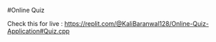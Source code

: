 #Online Quiz 

Check this for live : https://replit.com/@KaliBaranwal128/Online-Quiz-Application#Quiz.cpp
